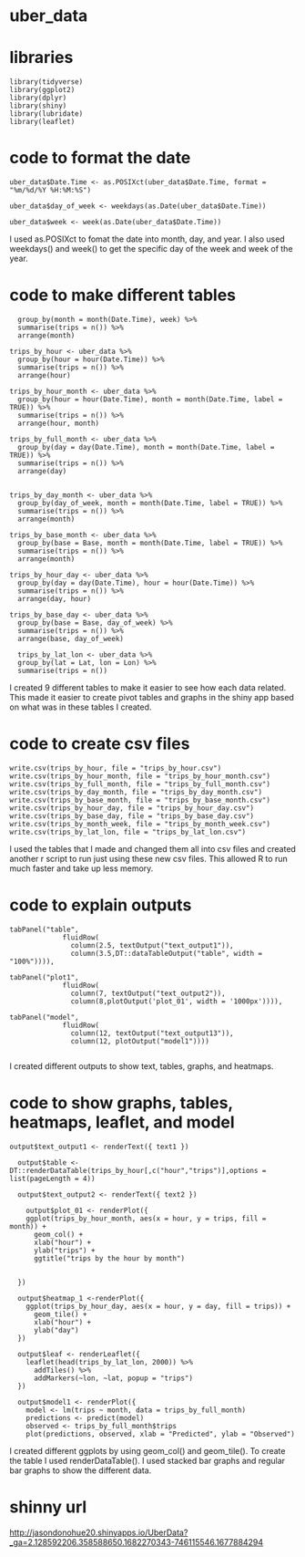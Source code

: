 # uber_data

# libraries
```
library(tidyverse)
library(ggplot2)
library(dplyr)
library(shiny)
library(lubridate)
library(leaflet)
```

# code to format the date

```
uber_data$Date.Time <- as.POSIXct(uber_data$Date.Time, format = "%m/%d/%Y %H:%M:%S")

uber_data$day_of_week <- weekdays(as.Date(uber_data$Date.Time))
  
uber_data$week <- week(as.Date(uber_data$Date.Time))
```

I used as.POSIXct to fomat the date into month, day, and year. 
I also used weekdays() and week() to get the specific day of the week and week of the year.

# code to make different tables

```trips_by_month_week <- uber_data %>%
  group_by(month = month(Date.Time), week) %>%
  summarise(trips = n()) %>%
  arrange(month)

trips_by_hour <- uber_data %>%
  group_by(hour = hour(Date.Time)) %>%
  summarise(trips = n()) %>%
  arrange(hour)

trips_by_hour_month <- uber_data %>%
  group_by(hour = hour(Date.Time), month = month(Date.Time, label = TRUE)) %>%
  summarise(trips = n()) %>%
  arrange(hour, month)

trips_by_full_month <- uber_data %>%
  group_by(day = day(Date.Time), month = month(Date.Time, label = TRUE)) %>%
  summarise(trips = n()) %>%
  arrange(day)


trips_by_day_month <- uber_data %>%
  group_by(day_of_week, month = month(Date.Time, label = TRUE)) %>%
  summarise(trips = n()) %>%
  arrange(month)

trips_by_base_month <- uber_data %>%
  group_by(base = Base, month = month(Date.Time, label = TRUE)) %>%
  summarise(trips = n()) %>%
  arrange(month)

trips_by_hour_day <- uber_data %>%
  group_by(day = day(Date.Time), hour = hour(Date.Time)) %>%
  summarise(trips = n()) %>%
  arrange(day, hour)

trips_by_base_day <- uber_data %>%
  group_by(base = Base, day_of_week) %>%
  summarise(trips = n()) %>%
  arrange(base, day_of_week)
  
  trips_by_lat_lon <- uber_data %>%
  group_by(lat = Lat, lon = Lon) %>%
  summarise(trips = n()) 
  ```
  I created 9 different tables to make it easier to see how each data related. This made it easier to create pivot tables and graphs in the shiny app based on what was in these tables I created.
  
  # code to create csv files 
  
  ```
  write.csv(trips_by_hour, file = "trips_by_hour.csv")
write.csv(trips_by_hour_month, file = "trips_by_hour_month.csv")
write.csv(trips_by_full_month, file = "trips_by_full_month.csv")
write.csv(trips_by_day_month, file = "trips_by_day_month.csv") 
write.csv(trips_by_base_month, file = "trips_by_base_month.csv")
write.csv(trips_by_hour_day, file = "trips_by_hour_day.csv")
write.csv(trips_by_base_day, file = "trips_by_base_day.csv")
write.csv(trips_by_month_week, file = "trips_by_month_week.csv")
write.csv(trips_by_lat_lon, file = "trips_by_lat_lon.csv")
```
I used the tables that I made and changed them all into csv files and created another r script to run just using these new csv files. This allowed R to run much faster and take up less memory. 

# code to explain outputs
```
tabPanel("table",
             fluidRow(
               column(2.5, textOutput("text_output1")),
               column(3.5,DT::dataTableOutput("table", width = "100%")))),

tabPanel("plot1",
             fluidRow(
               column(7, textOutput("text_output2")),
               column(8,plotOutput('plot_01', width = '1000px')))),

tabPanel("model", 
             fluidRow(
               column(12, textOutput("text_output13")),
               column(12, plotOutput("model1"))))


```

I created different outputs to show text, tables, graphs, and heatmaps.

# code to show graphs, tables, heatmaps, leaflet, and model

```
output$text_output1 <- renderText({ text1 })
  
  output$table <- DT::renderDataTable(trips_by_hour[,c("hour","trips")],options = list(pageLength = 4))
  
  output$text_output2 <- renderText({ text2 })
  
    output$plot_01 <- renderPlot({
    ggplot(trips_by_hour_month, aes(x = hour, y = trips, fill = month)) +
      geom_col() +
      xlab("hour") +
      ylab("trips") +
      ggtitle("trips by the hour by month")
    
    
  })
  
  output$heatmap_1 <-renderPlot({
    ggplot(trips_by_hour_day, aes(x = hour, y = day, fill = trips)) +
      geom_tile() + 
      xlab("hour") + 
      ylab("day")  
  })
  
  output$leaf <- renderLeaflet({
    leaflet(head(trips_by_lat_lon, 2000)) %>%
      addTiles() %>%
      addMarkers(~lon, ~lat, popup = "trips")
  })
  
  output$model1 <- renderPlot({
    model <- lm(trips ~ month, data = trips_by_full_month)
    predictions <- predict(model)
    observed <- trips_by_full_month$trips
    plot(predictions, observed, xlab = "Predicted", ylab = "Observed")
```

I created different ggplots by using geom_col() and geom_tile(). To create the table I used renderDataTable().  I used stacked bar graphs and regular bar graphs to show the different data. 


# shinny url
http://jasondonohue20.shinyapps.io/UberData?_ga=2.128592206.358588650.1682270343-746115546.1677884294
